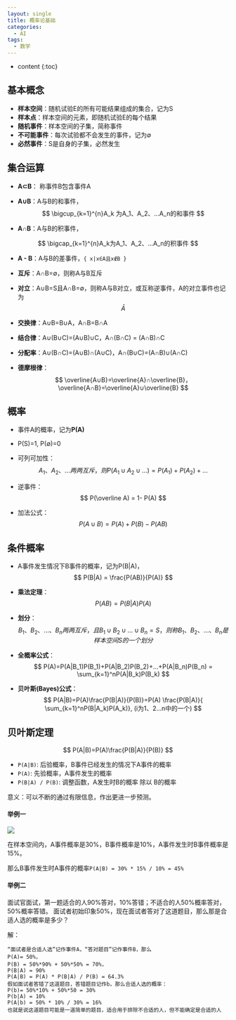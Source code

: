 ```yaml
---
layout: single
title: 概率论基础
categories:
  - AI
tags:
  - 数学
---
```


* content
{:toc}
## 基本概念

* **样本空间**：随机试验E的所有可能结果组成的集合，记为S
* **样本点**：样本空间的元素，即随机试验E的每个结果
* **随机事件**：样本空间的子集，简称事件
* **不可能事件**：每次试验都不会发生的事件，记为∅
* **必然事件**：S是自身的子集，必然发生

<!--more-->

## 集合运算

* **A⊂B**： 称事件B包含事件A

* **A∪B**：A与B的和事件，
  $$
  \bigcup_{k=1}^{n}A_k 为A_1、A_2、...A_n的和事件
  $$

* **A∩B**：A与B的积事件，


$$
  \bigcap_{k=1}^{n}A_k为A_1、A_2、...A_n的积事件
$$

* **A - B**：A与B的差事件，`{ x|x∈A且x∉B }`

* **互斥**：A∩B=∅，则称A与B互斥

* **对立**：A∪B=S且A∩B=∅，则称A与B对立，或互称逆事件，A的对立事件也记为
  $$
  \bar{A}
  $$

* **交换律**：A∪B=B∪A，A∩B=B∩A

* **结合律**：A∪(B∪C)=(A∪B)∪C，A∩(B∩C) = (A∩B)∩C

* **分配率**：A∪(B∩C)=(A∪B)∩(A∪C)，A∩(B∪C)=(A∩B)∪(A∩C)

* **德摩根律**：
  $$
  \overline{A∪B}=\overline{A}∩\overline{B}，\overline{A∩B}=\overline{A}∪\overline{B}
  $$


## 概率

* 事件A的概率，记为**P(A)**

* P(S)=1, P(∅)=0

* 可列可加性：
  $$
  A_1、A_2、...两两互斥，则P(A_1∪A_2∪...)=P(A_1)+P(A_2)+...
  $$

* 逆事件：
  $$
  P(\overline A) = 1- P(A)
  $$

* 加法公式：
  $$
  P(A∪B) = P(A) + P(B) - P(AB)
  $$


## 条件概率

* A事件发生情况下B事件的概率，记为P(B|A)，
  $$
  P(B|A) = \frac{P(AB)}{P(A)}
  $$

* **乘法定理**：
  $$
  P(AB) = P(B|A)P(A)
  $$

* **划分**：
  $$
  B_1、B_2、...、B_n两两互斥，且B_1∪B_2∪...∪B_n=S，则称B_1、B_2、...、B_n是样本空间S的一个划分
  $$

* **全概率公式**：
  $$
  P(A)=P(A|B_1)P(B_1)+P(A|B_2)P(B_2)+...+P(A|B_n)P(B_n) = \sum_{k=1}^nP(A|B_k)P(B_k)
  $$

* **贝叶斯(Bayes)公式**：
  $$
  P(A|B)=P(A)\frac{P(B|A)}{P(B)}=P(A) \frac{P(B|A)}{ \sum_{k=1}^nP(B|A_k)P(A_k)}, (i为1、2...n中的一个)
  $$



## 贝叶斯定理

$$
  P(A|B)=P(A)\frac{P(B|A)}{P(B)}
$$

* `P(A|B)`: 后验概率，B事件已经发生的情况下A事件的概率
* `P(A)`: 先验概率，A事件发生的概率
* `P(B|A) / P(B)`: 调整函数，A发生时B的概率 除以 B的概率

意义：可以不断的通过有限信息，作出更进一步预测。

#### 举例一

![](https://harmonyhu.github.io/img/bayes.png)

在样本空间内，A事件概率是30%，B事件概率是10%，A事件发生时B事件概率是15%。

那么B事件发生时A事件的概率`P(A|B) = 30% * 15% / 10% = 45%`

#### 举例二

面试官面试，第一题适合的人90%答对，10%答错；不适合的人50%概率答对，50%概率答错。
面试者初始印象50%，现在面试者答对了这道题目，那么那是合适人选的概率是多少？

解：
```
“面试者是合适人选”记作事件A，“答对题目”记作事件B，那么
P(A)= 50%，
P(B) = 50%*90% + 50%*50% = 70%，
P(B|A) = 90%
P(A|B) = P(A) * P(B|A) / P(B) = 64.3%
假如面试者答错了这道题目，答错题目记作b，那么合适人选的概率：
P(b)= 50%*10% + 50%*50 = 30%
P(b|A) = 10%
P(A|b) = 50% * 10% / 30% = 16%
也就是说这道题目可能是一道简单的题目，适合用于排除不合适的人，但不能确定是合适的人
```
